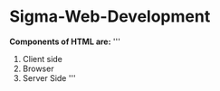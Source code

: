 # Sigma-Web-Development

**Components of HTML are:**
''' 
1. Client side
2. Browser
3. Server Side
'''
